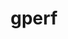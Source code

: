 ---
title: "gperf"
layout: cache
categories: [package, develop]
meta: {"compilers": ["gcc@10.5.0", "gcc@11.1.0", "gcc@11.4.0", "gcc@13.3.0", "intel-oneapi-compilers@2025.1.0"], "num_specs": 9, "num_specs_by_stack": {"data-vis-sdk": 2, "developer-tools-aarch64-linux-gnu": 2, "developer-tools-x86_64_v3-linux-gnu": 2, "e4s": 2, "e4s-oneapi": 1, "hep": 2, "root": 9}, "oss": ["centos7", "rhel8", "ubuntu20.04", "ubuntu22.04"], "platforms": ["linux"], "stacks": ["data-vis-sdk", "developer-tools-aarch64-linux-gnu", "developer-tools-x86_64_v3-linux-gnu", "e4s", "e4s-oneapi", "hep", "root"], "targets": ["aarch64", "x86_64_v3"], "versions": ["3.1"]}
spec_details: [{"compiler": "gcc@13.3.0", "hash": "7modzehopq6pijbfm3fk5ycsfecfsmb5", "os": "rhel8", "platform": "linux", "size": "-", "stacks": ["developer-tools-aarch64-linux-gnu", "root"], "target": "aarch64", "variants": ["build_system=autotools", "patches:=3dd36db"], "versions": ["3.1"]}, {"compiler": "gcc@10.5.0", "hash": "bwk7sk7nlut6sz2kue74fxcjfxs4hdi2", "os": "centos7", "platform": "linux", "size": "-", "stacks": ["developer-tools-x86_64_v3-linux-gnu", "root"], "target": "x86_64_v3", "variants": ["build_system=autotools", "patches:=3dd36db"], "versions": ["3.1"]}, {"compiler": "gcc@13.3.0", "hash": "dacw4mrtn2lybdrzusj3acdo2fgdyw6z", "os": "rhel8", "platform": "linux", "size": "-", "stacks": ["developer-tools-aarch64-linux-gnu", "root"], "target": "aarch64", "variants": ["build_system=autotools", "patches:=3dd36db"], "versions": ["3.1"]}, {"compiler": "gcc@10.5.0", "hash": "jtwkx5zj2jxjoyfdmdflyght6u3vsujv", "os": "centos7", "platform": "linux", "size": "-", "stacks": ["developer-tools-x86_64_v3-linux-gnu", "root"], "target": "x86_64_v3", "variants": ["build_system=autotools", "patches:=3dd36db"], "versions": ["3.1"]}, {"compiler": "intel-oneapi-compilers@2025.1.0", "hash": "mkau4gi3iwf67cuuoe5cq5nsitpjb6tz", "os": "ubuntu22.04", "platform": "linux", "size": "-", "stacks": ["e4s-oneapi", "root"], "target": "x86_64_v3", "variants": ["build_system=autotools", "patches:=3dd36db"], "versions": ["3.1"]}, {"compiler": "gcc@11.1.0", "hash": "r3xvqllll66ykif3yeab4p3nnwd3nt4x", "os": "ubuntu20.04", "platform": "linux", "size": "-", "stacks": ["data-vis-sdk", "root"], "target": "x86_64_v3", "variants": ["build_system=autotools", "patches:=3dd36db"], "versions": ["3.1"]}, {"compiler": "gcc@11.4.0", "hash": "rt4kereovvrivxutq6e7kwtqr3rp3mrd", "os": "ubuntu22.04", "platform": "linux", "size": "-", "stacks": ["e4s", "hep", "root"], "target": "x86_64_v3", "variants": ["build_system=autotools", "patches:=3dd36db"], "versions": ["3.1"]}, {"compiler": "gcc@11.4.0", "hash": "sbzkf5xyk4qkpiw2jbocxyo6gmwzlzmw", "os": "ubuntu22.04", "platform": "linux", "size": "-", "stacks": ["e4s", "hep", "root"], "target": "x86_64_v3", "variants": ["build_system=autotools", "patches:=3dd36db"], "versions": ["3.1"]}, {"compiler": "gcc@11.1.0", "hash": "tzudnxmvklbhwwvr2xfgoywvkob72pqo", "os": "ubuntu20.04", "platform": "linux", "size": "-", "stacks": ["data-vis-sdk", "root"], "target": "x86_64_v3", "variants": ["build_system=autotools", "patches:=3dd36db"], "versions": ["3.1"]}]
---
